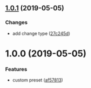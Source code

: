 ## [1.0.1](https://github.com/Redpoint1/conventional-changelog-custom/compare/v1.0.0...v1.0.1) (2019-05-05)


### Changes

* add change type ([27c245d](https://github.com/Redpoint1/conventional-changelog-custom/commit/27c245d))



# 1.0.0 (2019-05-05)


### Features

* custom preset ([af57813](https://github.com/Redpoint1/conventional-changelog-custom/commit/af57813))



